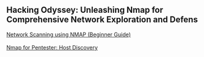 ## Hacking Odyssey: Unleashing Nmap for Comprehensive Network Exploration and Defens

[Network Scanning using NMAP (Beginner Guide)](https://www.hackingarticles.in/network-scanning-using-nmap-beginner-guide/)
<br></br>
[Nmap for Pentester: Host Discovery](https://www.hackingarticles.in/nmap-for-pentester-host-discovery/)
<br></br>
[]()
<br></br>
[]()
<br></br>
[]()
<br></br>
[]()
<br></br>
[]()
<br></br>
[]()
<br></br>
[]()
<br></br>
[]()
<br></br>
[]()
<br></br>
[]()
<br></br>

